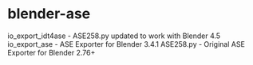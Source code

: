 # blender-ase
io_export_idt4ase - ASE258.py updated to work with Blender 4.5
io_export_ase - ASE Exporter for Blender 3.4.1
ASE258.py - Original ASE Exporter for Blender 2.76+
